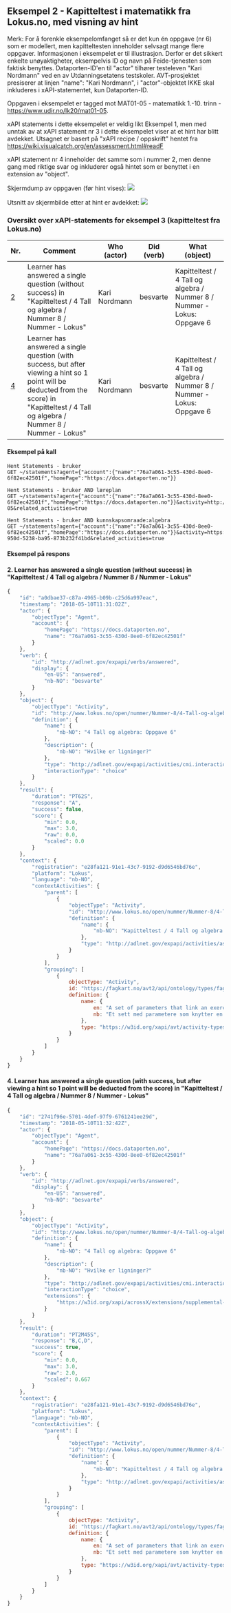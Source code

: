 ## Eksempel 2 - Kapitteltest i matematikk fra Lokus.no, med visning av hint

Merk: For å forenkle eksempelomfanget så er det kun én oppgave (nr 6) som er modellert, men kapitteltesten inneholder selvsagt mange flere oppgaver. Informasjonen i eksempelet er til illustrasjon. Derfor er det sikkert enkelte unøyaktigheter, eksempelvis ID og navn på Feide-tjenesten som faktisk benyttes. Dataporten-ID'en til "actor" tilhører testeleven "Kari Nordmann" ved en av Utdanningsetatens testskoler. AVT-prosjektet presiserer at linjen "name": "Kari Nordmann", i "actor"-objektet IKKE skal inkluderes i xAPI-statementet, kun Dataporten-ID.

Oppgaven i eksempelet er tagged mot MAT01-05 -  matematikk 1.-10. trinn - https://www.udir.no/lk20/mat01-05.

xAPI statements i dette eksempelet er veldig likt Eksempel 1, men med unntak av at xAPI statement nr 3 i dette eksempelet viser at et hint har blitt avdekket.
Utsagnet er basert på "xAPI recipe / oppskrift" hentet fra https://wiki.visualcatch.org/en/assessment.html#readF

xAPI statement nr 4 inneholder det samme som i nummer 2, men denne gang med riktige svar og inkluderer også hintet som er benyttet i en extension av "object".


Skjermdump av oppgaven (før hint vises):
![](bilder/Eksempel%203%20-%20Lokus%20kapitteltest%20oppgave%206.jpg)


Utsnitt av skjermbilde etter at hint er avdekket:
![](bilder/Eksempel%203%20-%20Hint.jpg)


### Oversikt over xAPI-statements for eksempel 3 (kapitteltest fra Lokus.no)

Nr.|Comment|Who (actor)|Did (verb)|What (object)|
---------|------------------|-------|---------|------|
|[2](#2)|Learner has answered a single question (without success) in "Kapitteltest / 4 Tall og algebra / Nummer 8 / Nummer - Lokus"|Kari Nordmann|besvarte|Kapitteltest / 4 Tall og algebra / Nummer 8 / Nummer - Lokus: Oppgave 6|
|[4](#4)|Learner has answered a single question (with success, but after viewing a hint so 1 point will be deducted from the score) in "Kapitteltest / 4 Tall og algebra / Nummer 8 / Nummer - Lokus"|Kari Nordmann|besvarte|Kapitteltest / 4 Tall og algebra / Nummer 8 / Nummer - Lokus: Oppgave 6|

#### Eksempel på kall

```
Hent Statements - bruker
GET ~/statements?agent={"account":{"name":"76a7a061-3c55-430d-8ee0-6f82ec42501f","homePage":"https://docs.dataporten.no"}}

Hent Statements - bruker AND læreplan
GET ~/statements?agent={"account":{"name":"76a7a061-3c55-430d-8ee0-6f82ec42501f","homePage":"https://docs.dataporten.no"}}&activity=http://psi.udir.no/kl06/MAT01-05&related_activities=true

Hent Statements - bruker AND kunnskapsomraade:algebra
GET ~/statements?agent={"account":{"name":"76a7a061-3c55-430d-8ee0-6f82ec42501f","homePage":"https://docs.dataporten.no"}}&activity=https://fagkart.no/avt2/ontology/types/knowledge_area/objects/f39d563b-950d-5238-ba95-873b232f41bd&related_activities=true
```

#### Eksempel på respons

<a name="2"></a>
#### 2. Learner has answered a single question (without success) in "Kapitteltest / 4 Tall og algebra / Nummer 8 / Nummer - Lokus"
``` Javascript
{
    "id": "a0dbae37-c87a-4965-b09b-c25d6a997eac",
    "timestamp": "2018-05-10T11:31:02Z",
    "actor": {
        "objectType": "Agent",
        "account": {
            "homePage": "https://docs.dataporten.no",
            "name": "76a7a061-3c55-430d-8ee0-6f82ec42501f"
        }
    },
    "verb": {
        "id": "http://adlnet.gov/expapi/verbs/answered",
        "display": {
            "en-US": "answered",
            "nb-NO": "besvarte"
        }
    },
    "object": {
        "objectType": "Activity",
        "id": "http://www.lokus.no/open/nummer/Nummer-8/4-Tall-og-algebra/Kapitteltest#oppgave-6",
        "definition": {
            "name": {
                "nb-NO": "4 Tall og algebra: Oppgave 6"
            },
            "description": {
                "nb-NO": "Hvilke er ligninger?"
            },
            "type": "http://adlnet.gov/expapi/activities/cmi.interaction",
            "interactionType": "choice"
        }
    },
    "result": {
        "duration": "PT62S",
        "response": "A",
        "success": false,
        "score": {
            "min": 0.0,
            "max": 3.0,
            "raw": 0.0,
            "scaled": 0.0
        }
    },
    "context": {
        "registration": "e28fa121-91e1-43c7-9192-d9d6546bd76e",
        "platform": "Lokus",
        "language": "nb-NO",
        "contextActivities": {
            "parent": [
                {
                    "objectType": "Activity",
                    "id": "http://www.lokus.no/open/nummer/Nummer-8/4-Tall-og-algebra/Kapitteltest",
                    "definition": {
                        "name": {
                            "nb-NO": "Kapitteltest / 4 Tall og algebra / Nummer 8 / Nummer - Lokus"
                        },
                        "type": "http://adlnet.gov/expapi/activities/assessment"
                    }
                }
            ],
            "grouping": [
                {
                    objectType: "Activity",
                    id: "https://fagkart.no/avt2/api/ontology/types/fagkart_tag/objects/cb8a4c86-9af7-5b54-9370-f750557e815e:4e425211-bf59-591e-9f87-93347e0bdcb1",
                    definition: {
                        name: {
                            en: "A set of parameters that link an exercise/item to one or more reference models tagged using the fagkartkoder tool (see fagkart.no)",
                            nb: "Et sett med parametere som knytter en oppgave/item til en eller flere referansemodeller som er merket ved bruk av Fagkartkoderverktøyet (se fagkart.no)"
                        },
                        type: "https://w3id.org/xapi/avt/activity-types/fagkart_tag"
                    }
                }
            ]
        }
    }
}
```

<a name="4"></a>
#### 4. Learner has answered a single question (with success, but after viewing a hint so 1 point will be deducted from the score) in "Kapitteltest / 4 Tall og algebra / Nummer 8 / Nummer - Lokus"
``` Javascript
{
    "id": "2741f96e-5701-4def-97f9-6761241ee29d",
    "timestamp": "2018-05-10T11:32:42Z",
    "actor": {
        "objectType": "Agent",
        "account": {
            "homePage": "https://docs.dataporten.no",
            "name": "76a7a061-3c55-430d-8ee0-6f82ec42501f"
        }
    },
    "verb": {
        "id": "http://adlnet.gov/expapi/verbs/answered",
        "display": {
            "en-US": "answered",
            "nb-NO": "besvarte"
        }
    },
    "object": {
        "objectType": "Activity",
        "id": "http://www.lokus.no/open/nummer/Nummer-8/4-Tall-og-algebra/Kapitteltest#oppgave-6",
        "definition": {
            "name": {
                "nb-NO": "4 Tall og algebra: Oppgave 6"
            },
            "description": {
                "nb-NO": "Hvilke er ligninger?"
            },
            "type": "http://adlnet.gov/expapi/activities/cmi.interaction"
            "interactionType": "choice",
            "extensions": {
                "https://w3id.org/xapi/acrossX/extensions/supplemental-info": "I alle likninger finner du likhetstegnet (=)"
            }
        }
    },
    "result": {
        "duration": "PT2M45S",
        "response": "B,C,D",
        "success": true,
        "score": {
            "min": 0.0,
            "max": 3.0,
            "raw": 2.0,
            "scaled": 0.667
        }
    },
    "context": {
        "registration": "e28fa121-91e1-43c7-9192-d9d6546bd76e",
        "platform": "Lokus",
        "language": "nb-NO",
        "contextActivities": {
            "parent": [
                {
                    "objectType": "Activity",
                    "id": "http://www.lokus.no/open/nummer/Nummer-8/4-Tall-og-algebra/Kapitteltest",
                    "definition": {
                        "name": {
                            "nb-NO": "Kapitteltest / 4 Tall og algebra / Nummer 8 / Nummer - Lokus"
                        },
                        "type": "http://adlnet.gov/expapi/activities/assessment"
                    }
                }
            ],
            "grouping": [
                {
                    objectType: "Activity",
                    id: "https://fagkart.no/avt2/api/ontology/types/fagkart_tag/objects/cb8a4c86-9af7-5b54-9370-f750557e815e:4e425211-bf59-591e-9f87-93347e0bdcb1",
                    definition: {
                        name: {
                            en: "A set of parameters that link an exercise/item to one or more reference models tagged using the fagkartkoder tool (see fagkart.no)",
                            nb: "Et sett med parametere som knytter en oppgave/item til en eller flere referansemodeller som er merket ved bruk av Fagkartkoderverktøyet (se fagkart.no)"
                        },
                        type: "https://w3id.org/xapi/avt/activity-types/fagkart_tag"
                    }
                }
            ]
        }
    }
}
```